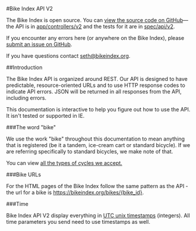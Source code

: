 #Bike Index API V2 <a id="ref_title">

The Bike Index is open source. You can [view the source code on GitHub](https://github.com/bikeindex/bike_index)&mdash;the API is in [app/controllers/v2](https://github.com/bikeindex/bike_index/tree/master/app/controllers/api/v2) and the tests for it are in [spec/api/v2](https://github.com/bikeindex/bike_index/tree/master/spec/api/v2).

If you encounter any errors here (or anywhere on the Bike Index), please [submit an issue on GitHub](https://github.com/bikeindex/bike_index/issues/new).

If you have questions contact [seth@bikeindex.org](mailto:seth@bikeindex.org").


##Introduction <a id="ref_introduction">

The Bike Index API is organized around REST. Our API is designed to have predictable, resource-oriented URLs and to use HTTP response codes to indicate API errors. JSON will be returned in all responses from the API, including errors.

This documentation is interactive to help you figure out how to use the API. It isn't tested or supported in IE.


###The word "bike" <a id="ref_the_word_bike">

We use the work "bike" throughout this documentation to mean anything that is registered (be it a tandem, ice-cream cart or standard bicycle). If we are referring specifically to standard bicycles, we make note of that.

You can view <a href="#selections_GET_version_selections_cycle_types_format_get_2" class="scroll-link">all the types of cycles we accept.</a>


###Bike URLs <a id="ref_bike_urls">

For the HTML pages of the Bike Index follow the same pattern as the API - the url for a bike is https://bikeindex.org/bikes/{bike_id}.


###Time <a id="ref_time">

Bike Index API V2 display everything in <a href="https://en.wikipedia.org/wiki/Unix_time" target="_blank">UTC unix timestamps</a> (integers). All time parameters you send need to use timestamps as well.